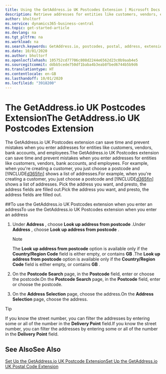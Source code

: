```yaml
---
title: Using the GetAddress.io UK Postcodes Extension | Microsoft Docs
description: Retrieve addresses for entities like customers, vendors, employees, and banks in the United Kingdom from the GetAddress.io service.
author: bholtorf
ms.service: dynamics365-business-central
ms.topic: get-started-article
ms.devlang: na
ms.tgt_pltfrm: na
ms.workload: na
ms.search.keywords: GetAddress.io, postcodes, postal, address, extension
ms.date: 10/01/2020
ms.author: bholtorf
ms.openlocfilehash: 105752cd77706c808d2244e6562d23c0b9aab4e5
ms.sourcegitcommit: ddbb5cede750df1baba4b3eab8fbed6744b5b9d6
ms.translationtype: HT
ms.contentlocale: en-GB
ms.lasthandoff: 10/01/2020
ms.locfileid: "3918200"
---
```

# <a name="the-getaddressio-uk-postcodes-extension"></a><span data-ttu-id="aa799-103">The GetAddress.io UK Postcodes Extension</span><span class="sxs-lookup"><span data-stu-id="aa799-103">The GetAddress.io UK Postcodes Extension</span></span>
<span data-ttu-id="aa799-104">The GetAddress.io UK Postcodes extension can save time and prevent mistakes when you enter addresses for entities like customers, vendors, bank accounts, and employees.</span><span class="sxs-lookup"><span data-stu-id="aa799-104">The GetAddress.io UK Postcodes extension can save time and prevent mistakes when you enter addresses for entities like customers, vendors, bank accounts, and employees.</span></span> <span data-ttu-id="aa799-105">For example, when you're creating a customer, you just choose a postcode and [!INCLUDE[d365fin](../../includes/d365fin_md.md)] shows a list of addresses.</span><span class="sxs-lookup"><span data-stu-id="aa799-105">For example, when you're creating a customer, you just choose a postcode and [!INCLUDE[d365fin](../../includes/d365fin_md.md)] shows a list of addresses.</span></span> <span data-ttu-id="aa799-106">Pick the address you want, and presto, the address fields are filled out.</span><span class="sxs-lookup"><span data-stu-id="aa799-106">Pick the address you want, and presto, the address fields are filled out.</span></span>  

##<a name="to-use-the-getaddressio-uk-postcodes-extension-when-you-enter-an-address"></a><span data-ttu-id="aa799-107">To use the GetAddress.io UK Postcodes extension when you enter an address</span><span class="sxs-lookup"><span data-stu-id="aa799-107">To use the GetAddress.io UK Postcodes extension when you enter an address</span></span>
1. <span data-ttu-id="aa799-108">Under **Address** , choose **Look up address from postcode** .</span><span class="sxs-lookup"><span data-stu-id="aa799-108">Under **Address** , choose **Look up address from postcode** .</span></span>  

    > [!NOTE]  
    >   <span data-ttu-id="aa799-109">The **Look up address from postcode** option is available only if the **Country/Region Code** field is either empty, or contains **GB** .</span><span class="sxs-lookup"><span data-stu-id="aa799-109">The **Look up address from postcode** option is available only if the **Country/Region Code** field is either empty, or contains **GB** .</span></span>
2. <span data-ttu-id="aa799-110">On the **Postcode Search** page, in the **Postcode** field, enter or choose the postcode.</span><span class="sxs-lookup"><span data-stu-id="aa799-110">On the **Postcode Search** page, in the **Postcode** field, enter or choose the postcode.</span></span>  
3. <span data-ttu-id="aa799-111">On the **Address Selection** page, choose the address.</span><span class="sxs-lookup"><span data-stu-id="aa799-111">On the **Address Selection** page, choose the address.</span></span>  

> [!TIP]  
>   <span data-ttu-id="aa799-112">If you know the street number, you can filter the addresses by entering some or all of the number in the **Delivery Point** field.</span><span class="sxs-lookup"><span data-stu-id="aa799-112">If you know the street number, you can filter the addresses by entering some or all of the number in the **Delivery Point** field.</span></span>


## <a name="see-also"></a><span data-ttu-id="aa799-113">See Also</span><span class="sxs-lookup"><span data-stu-id="aa799-113">See Also</span></span>
[<span data-ttu-id="aa799-114">Set Up the GetAddress.io UK Postcode Extension</span><span class="sxs-lookup"><span data-stu-id="aa799-114">Set Up the GetAddress.io UK Postal Code Extension</span></span>](uk-setup-postal-code-service.md)
